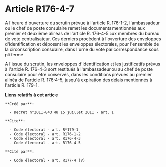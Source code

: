 # Article R176-4-7

A l'heure d'ouverture du scrutin prévue à l'article R. 176-1-2, l'ambassadeur ou le chef de poste consulaire remet les
documents mentionnés aux premier et deuxième alinéas de l'article R. 176-4-5 aux membres du bureau de vote centralisateur.
Ces derniers procèdent à l'ouverture des enveloppes d'identification et déposent les enveloppes électorales, pour l'ensemble
de la circonscription consulaire, dans l'urne du vote par correspondance sous pli fermé. 

A l'issue du scrutin, les enveloppes d'identification et les justificatifs prévus à l'article R. 176-4-3 sont restitués à
l'ambassadeur ou au chef de poste consulaire pour être conservés, dans les conditions prévues au premier alinéa de l'article
R. 176-4-5, jusqu'à expiration des délais mentionnés à l'article R. 179-1.

**Liens relatifs à cet article**

	**Créé par**:

	  - Décret n°2011-843 du 15 juillet 2011 - art. 1

	**Cite**:

	  - Code électoral - art. R*179-1
	  - Code électoral - art. R176-1-2
	  - Code électoral - art. R176-4-3
	  - Code électoral - art. R176-4-5

	**Cité par**:

	  - Code électoral - art. R177-4 (V)
